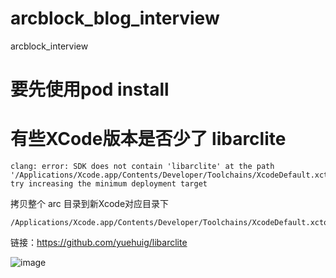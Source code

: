 # arcblock_blog_interview
arcblock_interview

# 要先使用pod install

# 有些XCode版本是否少了 libarclite

```
clang: error: SDK does not contain 'libarclite' at the path '/Applications/Xcode.app/Contents/Developer/Toolchains/XcodeDefault.xctoolchain/usr/lib/arc/libarclite_iphonesimulator.a'; try increasing the minimum deployment target

```

拷贝整个 arc 目录到新Xcode对应目录下

```
/Applications/Xcode.app/Contents/Developer/Toolchains/XcodeDefault.xctoolchain/usr/lib/

```
链接：https://github.com/yuehuig/libarclite

![image](https://github.com/yuehuig/libarclite/assets/12612094/9d329bdd-a208-4a67-864a-9a8d38b39682)

